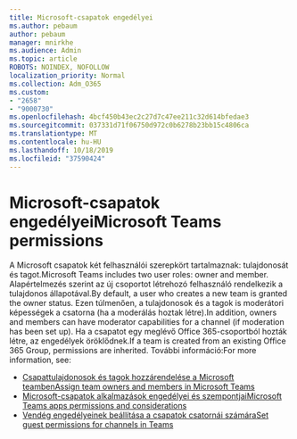 ```yaml
---
title: Microsoft-csapatok engedélyei
ms.author: pebaum
author: pebaum
manager: mnirkhe
ms.audience: Admin
ms.topic: article
ROBOTS: NOINDEX, NOFOLLOW
localization_priority: Normal
ms.collection: Adm_O365
ms.custom:
- "2658"
- "9000730"
ms.openlocfilehash: 4bcf450b43ec2c27d7c47ee211c32d614bfedae3
ms.sourcegitcommit: 037331d71f06750d972c0b6278b23bb15c4806ca
ms.translationtype: MT
ms.contentlocale: hu-HU
ms.lasthandoff: 10/18/2019
ms.locfileid: "37590424"
---
```

# <a name="microsoft-teams-permissions"></a><span data-ttu-id="ed9c5-102">Microsoft-csapatok engedélyei</span><span class="sxs-lookup"><span data-stu-id="ed9c5-102">Microsoft Teams permissions</span></span>

<span data-ttu-id="ed9c5-103">A Microsoft csapatok két felhasználói szerepkört tartalmaznak: tulajdonosát és tagot.</span><span class="sxs-lookup"><span data-stu-id="ed9c5-103">Microsoft Teams includes two user roles: owner and member.</span></span> <span data-ttu-id="ed9c5-104">Alapértelmezés szerint az új csoportot létrehozó felhasználó rendelkezik a tulajdonos állapotával.</span><span class="sxs-lookup"><span data-stu-id="ed9c5-104">By default, a user who creates a new team is granted the owner status.</span></span> <span data-ttu-id="ed9c5-105">Ezen túlmenően, a tulajdonosok és a tagok is moderátori képességek a csatorna (ha a moderálás hoztak létre).</span><span class="sxs-lookup"><span data-stu-id="ed9c5-105">In addition, owners and members can have moderator capabilities for a channel (if moderation has been set up).</span></span> <span data-ttu-id="ed9c5-106">Ha a csapatot egy meglévő Office 365-csoportból hozták létre, az engedélyek öröklődnek.</span><span class="sxs-lookup"><span data-stu-id="ed9c5-106">If a team is created from an existing Office 365 Group, permissions are inherited.</span></span> <span data-ttu-id="ed9c5-107">További információ:</span><span class="sxs-lookup"><span data-stu-id="ed9c5-107">For more information, see:</span></span>

- [<span data-ttu-id="ed9c5-108">Csapattulajdonosok és tagok hozzárendelése a Microsoft teamben</span><span class="sxs-lookup"><span data-stu-id="ed9c5-108">Assign team owners and members in Microsoft Teams</span></span>](https://docs.microsoft.com/microsoftteams/assign-roles-permissions)
- [<span data-ttu-id="ed9c5-109">Microsoft-csapatok alkalmazások engedélyei és szempontjai</span><span class="sxs-lookup"><span data-stu-id="ed9c5-109">Microsoft Teams apps permissions and considerations</span></span>](https://docs.microsoft.com/microsoftteams/app-permissions)
- [<span data-ttu-id="ed9c5-110">Vendég engedélyeinek beállítása a csapatok csatornái számára</span><span class="sxs-lookup"><span data-stu-id="ed9c5-110">Set guest permissions for channels in Teams</span></span>](https://support.office.com/article/4756c468-2746-4bfd-a582-736d55fcc169)
